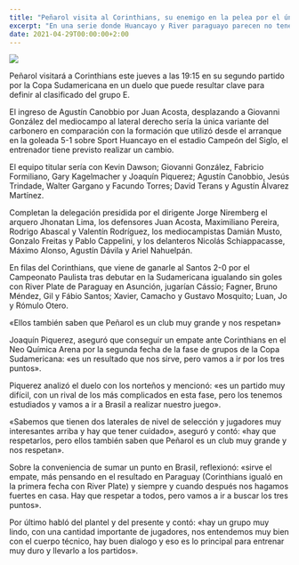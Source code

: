 ```yaml
---
title: "Peñarol visita al Corinthians, su enemigo en la pelea por el único cupo de este grupo"
excerpt: "En una serie donde Huancayo y River paraguayo parecen no tener chances, carboneros y brasileños definen quién será el único clasificado a los octavos de final."
date: 2021-04-29T00:00:00+2:00
---
```



<img src="https://camo.githubusercontent.com/4b968c43a286f65e93033a92a979100cb8a3178cde07887a7252b7a960c472e9/68747470733a2f2f7777772e72657075626c6963612e636f6d2e75792f77702d636f6e74656e742f75706c6f6164732f323032312f30342f50656e61726f6c2d31302e6a7067">


Peñarol visitará a Corinthians este jueves a las 19:15 en su segundo partido por la Copa Sudamericana en un duelo que puede resultar clave para definir al clasificado del grupo E.


El ingreso de Agustín Canobbio por Juan Acosta, desplazando a Giovanni González del mediocampo al lateral derecho sería la única variante del carbonero en comparación con la formación que utilizó desde el arranque en la goleada 5-1 sobre Sport Huancayo en el estadio Campeón del Siglo, el entrenador tiene previsto realizar un cambio.


El equipo titular sería con Kevin Dawson; Giovanni González, Fabricio Formiliano, Gary Kagelmacher y Joaquín Piquerez; Agustín Canobbio, Jesús Trindade, Walter Gargano y Facundo Torres; David Terans y Agustín Álvarez Martínez.


Completan la delegación presidida por el dirigente Jorge Niremberg el arquero Jhonatan Lima, los defensores Juan Acosta, Maximiliano Pereira, Rodrigo Abascal y Valentín Rodríguez, los mediocampistas Damián Musto, Gonzalo Freitas y Pablo Cappelini, y los delanteros Nicolás Schiappacasse, Máximo Alonso, Agustín Dávila y Ariel Nahuelpán.


En filas del Corinthians, que viene de ganarle al Santos 2-0 por el Campeonato Paulista tras debutar en la Sudamericana igualando sin goles con River Plate de Paraguay en Asunción, jugarían Cássio; Fagner, Bruno Méndez, Gil y Fábio Santos; Xavier, Camacho y Gustavo Mosquito; Luan, Jo y Rómulo Otero.


«Ellos también saben que Peñarol es un club muy grande y nos respetan»


Joaquín Piquerez, aseguró que conseguir un empate ante Corinthians en el Neo Química Arena por la segunda fecha de la fase de grupos de la Copa Sudamericana: «es un resultado que nos sirve, pero vamos a ir por los tres puntos».


Piquerez analizó el duelo con los norteños y mencionó: «es un partido muy difícil, con un rival de los más complicados en esta fase, pero los tenemos estudiados y vamos a ir a Brasil a realizar nuestro juego».


«Sabemos que tienen dos laterales de nivel de selección y jugadores muy interesantes arriba y hay que tener cuidado», aseguró y contó: «hay que respetarlos, pero ellos también saben que Peñarol es un club muy grande y nos respetan».


Sobre la conveniencia de sumar un punto en Brasil, reflexionó: «sirve el empate, más pensando en el resultado en Paraguay (Corinthians igualó en la primera fecha con River Plate) y siempre y cuando después nos hagamos fuertes en casa. Hay que respetar a todos, pero vamos a ir a buscar los tres puntos».


Por último habló del plantel y del presente y contó: «hay un grupo muy lindo, con una cantidad importante de jugadores, nos entendemos muy bien con el cuerpo técnico, hay buen dialogo y eso es lo principal para entrenar muy duro y llevarlo a los partidos».


